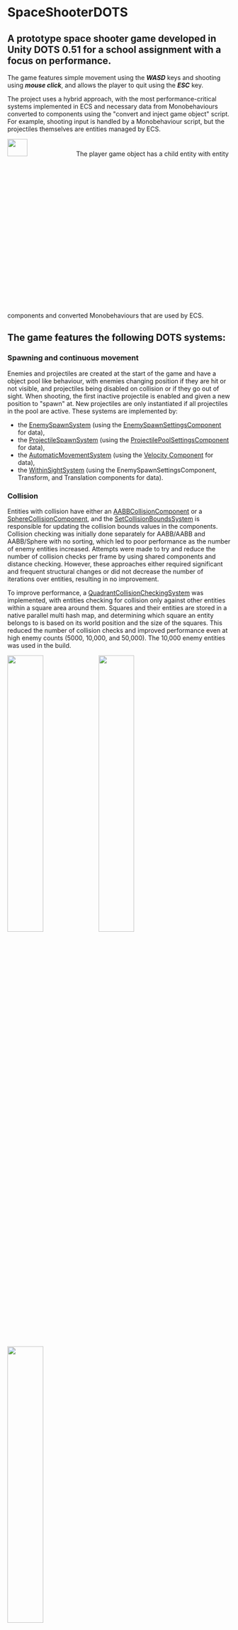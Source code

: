 # SpaceShooterDOTS
## A prototype space shooter game developed in Unity DOTS 0.51 for a school assignment with a focus on performance. 
The game features simple movement using the **_WASD_** keys and shooting using **_mouse click_**, and allows the player to quit using the **_ESC_** key. 

The project uses a hybrid approach, with the most performance-critical systems implemented in ECS and necessary data from Monobehaviours converted to components using the "convert and inject game object" script. For example, shooting input is handled by a Monobehaviour script, but the projectiles themselves are entities managed by ECS. 

<img src="https://user-images.githubusercontent.com/76095991/208082286-faa89aad-8aeb-4598-8f36-3fb8246792ff.png"  width="30%" height="10%"> 
The player game object has a child entity with entity components and converted Monobehaviours that are used by ECS.

## The game features the following DOTS systems:

 ### Spawning and continuous movement
 
Enemies and projectiles are created at the start of the game and have a object pool like behaviour, with enemies changing position if they are hit or not visible, and projectiles being disabled on collision or if they go out of sight. When shooting, the first inactive projectile is enabled and given a new position to "spawn" at. New projectiles are only instantiated if all projectiles in the pool are active. These systems are implemented by:

- the [EnemySpawnSystem](https://github.com/loke934/SpaceShooterDOTS/blob/master/SpaceShooterDOTS/Assets/Scripts/Systems/EnemySpawnSystem.cs) (using the [EnemySpawnSettingsComponent](https://github.com/loke934/SpaceShooterDOTS/blob/master/SpaceShooterDOTS/Assets/Scripts/Components/EnemySpawnSettingsComponent.cs) for data), 
- the [ProjectileSpawnSystem](https://github.com/loke934/SpaceShooterDOTS/blob/master/SpaceShooterDOTS/Assets/Scripts/Systems/ProjectileSpawnSystem.cs) (using the [ProjectilePoolSettingsComponent](https://github.com/loke934/SpaceShooterDOTS/blob/master/SpaceShooterDOTS/Assets/Scripts/Components/ProjectilePoolSettingsComponent.cs) for data), 
- the [AutomaticMovementSystem](https://github.com/loke934/SpaceShooterDOTS/blob/master/SpaceShooterDOTS/Assets/Scripts/Systems/AutomaticMovementSystem.cs) (using the [Velocity Component](https://github.com/loke934/SpaceShooterDOTS/blob/master/SpaceShooterDOTS/Assets/Scripts/Components/VelocityComponent.cs) for data),  
- the [WithinSightSystem](https://github.com/loke934/SpaceShooterDOTS/blob/master/SpaceShooterDOTS/Assets/Scripts/Systems/WithinSightSystem.cs) (using the EnemySpawnSettingsComponent, Transform, and Translation components for data).
 
 ### Collision
 
Entities with collision have either an [AABBCollisionComponent](https://github.com/loke934/SpaceShooterDOTS/blob/master/SpaceShooterDOTS/Assets/Scripts/Components/AABBCollisionComponent.cs) or a [SphereCollisionComponent](https://github.com/loke934/SpaceShooterDOTS/blob/master/SpaceShooterDOTS/Assets/Scripts/Components/SphereCollisionComponent.cs), and the [SetCollisionBoundsSystem](https://github.com/loke934/SpaceShooterDOTS/blob/master/SpaceShooterDOTS/Assets/Scripts/Systems/SetCollisionBoundsSystem.cs) is responsible for updating the collision bounds values in the components. Collision checking was initially done separately for AABB/AABB and AABB/Sphere with no sorting, which led to poor performance as the number of enemy entities increased. Attempts were made to try and reduce the number of collision checks per frame by using shared components and distance checking. However, these approaches either required significant and frequent structural changes or did not decrease the number of iterations over entities, resulting in no improvement.

To improve performance, a [QuadrantCollisionCheckingSystem](https://github.com/loke934/SpaceShooterDOTS/blob/master/SpaceShooterDOTS/Assets/Scripts/Systems/QuadrantCollisionCheckingSystem.cs) was implemented, with entities checking for collision only against other entities within a square area around them. Squares and their entities are stored in a native parallel multi hash map, and determining which square an entity belongs to is based on its world position and the size of the squares. This reduced the number of collision checks and improved performance even at high enemy counts (5000, 10,000, and 50,000). The 10,000 enemy entities was used in the build.

<img src="https://user-images.githubusercontent.com/76095991/208101886-e72c288a-7471-4946-a045-1f60d6c2659f.png"  width="40%" height="40%"> <img src="https://user-images.githubusercontent.com/76095991/208102195-176b5ab3-3f9b-4387-9e37-060de2beb125.png"  width="40%" height="40%"> <img src="https://user-images.githubusercontent.com/76095991/208102568-aa63cd4d-37a8-4f24-a5d7-c8087151a2ae.png"  width="40%" height="40%"> 


